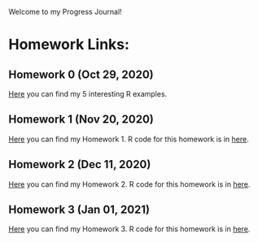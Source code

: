 Welcome to my Progress Journal!

# Homework Links:

## Homework 0 (Oct 29, 2020)

[Here](files/Homework0.html) you can find my 5 interesting R examples.

## Homework 1 (Nov 20, 2020)

[Here](files/HW1/Homework1.html) you can find my Homework 1. R code for this homework is in [here](files/HW1/Homework1.R).

## Homework 2 (Dec 11, 2020)

[Here](files/HW2/Homework2.html) you can find my Homework 2. R code for this homework is in [here](files/HW2/Homework2.R).

## Homework 3 (Jan 01, 2021)

[Here](files/HW3/Homework3.html) you can find my Homework 3. R code for this homework is in [here](files/HW3/Homework3.R).



